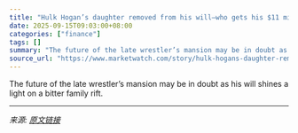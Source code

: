```yaml
---
title: "Hulk Hogan’s daughter removed from his will—who gets his $11 million Florida home?"
date: 2025-09-15T09:03:00+08:00
categories: ["finance"]
tags: []
summary: "The future of the late wrestler’s mansion may be in doubt as his will shines a light on a bitter family rift."
source_url: "https://www.marketwatch.com/story/hulk-hogans-daughter-removed-from-his-willwho-gets-his-11-million-florida-home-02178a53?mod=mw_rss_topstories"
---
```


The future of the late wrestler’s mansion may be in doubt as his will shines a light on a bitter family rift.

---

*来源: [原文链接](https://www.marketwatch.com/story/hulk-hogans-daughter-removed-from-his-willwho-gets-his-11-million-florida-home-02178a53?mod=mw_rss_topstories)*
